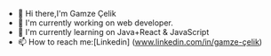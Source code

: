 - 👋 Hi there,I'm Gamze Çelik
- 👀 I'm currently working on web developer.
- 🌱 I'm currently learning on Java+React & JavaScript
- 📫 How to reach me:[Linkedin] (www.linkedin.com/in/gamze-çelik)
